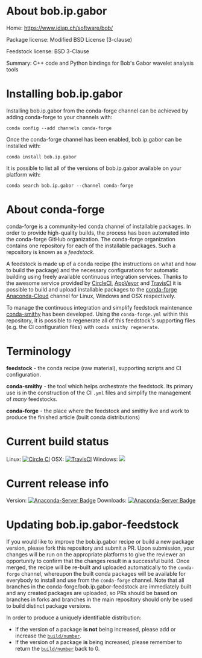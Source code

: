 About bob.ip.gabor
==================

Home: https://www.idiap.ch/software/bob/

Package license: Modified BSD License (3-clause)

Feedstock license: BSD 3-Clause

Summary: C++ code and Python bindings for Bob's Gabor wavelet analysis tools



Installing bob.ip.gabor
=======================

Installing bob.ip.gabor from the conda-forge channel can be achieved by adding conda-forge to your channels with:

```
conda config --add channels conda-forge
```

Once the conda-forge channel has been enabled, bob.ip.gabor can be installed with:

```
conda install bob.ip.gabor
```

It is possible to list all of the versions of bob.ip.gabor available on your platform with:

```
conda search bob.ip.gabor --channel conda-forge
```


About conda-forge
=================

conda-forge is a community-led conda channel of installable packages.
In order to provide high-quality builds, the process has been automated into the
conda-forge GitHub organization. The conda-forge organization contains one repository
for each of the installable packages. Such a repository is known as a *feedstock*.

A feedstock is made up of a conda recipe (the instructions on what and how to build
the package) and the necessary configurations for automatic building using freely
available continuous integration services. Thanks to the awesome service provided by
[CircleCI](https://circleci.com/), [AppVeyor](http://www.appveyor.com/)
and [TravisCI](https://travis-ci.org/) it is possible to build and upload installable
packages to the [conda-forge](https://anaconda.org/conda-forge)
[Anaconda-Cloud](http://docs.anaconda.org/) channel for Linux, Windows and OSX respectively.

To manage the continuous integration and simplify feedstock maintenance
[conda-smithy](http://github.com/conda-forge/conda-smithy) has been developed.
Using the ``conda-forge.yml`` within this repository, it is possible to regenerate all of
this feedstock's supporting files (e.g. the CI configuration files) with ``conda smithy regenerate``.


Terminology
===========

**feedstock** - the conda recipe (raw material), supporting scripts and CI configuration.

**conda-smithy** - the tool which helps orchestrate the feedstock.
                   Its primary use is in the construction of the CI ``.yml`` files
                   and simplify the management of *many* feedstocks.

**conda-forge** - the place where the feedstock and smithy live and work to
                  produce the finished article (built conda distributions)

Current build status
====================

Linux: [![Circle CI](https://circleci.com/gh/conda-forge/bob.ip.gabor-feedstock.svg?style=shield)](https://circleci.com/gh/conda-forge/bob.ip.gabor-feedstock)
OSX: [![TravisCI](https://travis-ci.org/conda-forge/bob.ip.gabor-feedstock.svg?branch=master)](https://travis-ci.org/conda-forge/bob.ip.gabor-feedstock)
Windows: ![](https://cdn.rawgit.com/conda-forge/conda-smithy/90845bba35bec53edac7a16638aa4d77217a3713/conda_smithy/static/disabled.svg)

Current release info
====================
Version: [![Anaconda-Server Badge](https://anaconda.org/conda-forge/bob.ip.gabor/badges/version.svg)](https://anaconda.org/conda-forge/bob.ip.gabor)
Downloads: [![Anaconda-Server Badge](https://anaconda.org/conda-forge/bob.ip.gabor/badges/downloads.svg)](https://anaconda.org/conda-forge/bob.ip.gabor)


Updating bob.ip.gabor-feedstock
===============================

If you would like to improve the bob.ip.gabor recipe or build a new
package version, please fork this repository and submit a PR. Upon submission,
your changes will be run on the appropriate platforms to give the reviewer an
opportunity to confirm that the changes result in a successful build. Once
merged, the recipe will be re-built and uploaded automatically to the
`conda-forge` channel, whereupon the built conda packages will be available for
everybody to install and use from the `conda-forge` channel.
Note that all branches in the conda-forge/bob.ip.gabor-feedstock are
immediately built and any created packages are uploaded, so PRs should be based
on branches in forks and branches in the main repository should only be used to
build distinct package versions.

In order to produce a uniquely identifiable distribution:
 * If the version of a package **is not** being increased, please add or increase
   the [``build/number``](http://conda.pydata.org/docs/building/meta-yaml.html#build-number-and-string).
 * If the version of a package **is** being increased, please remember to return
   the [``build/number``](http://conda.pydata.org/docs/building/meta-yaml.html#build-number-and-string)
   back to 0.
